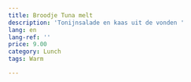 ```yaml
---
title: Broodje Tuna melt
description: 'Tonijnsalade en kaas uit de vonden '
lang: en
lang-ref: ''
price: 9.00
category: Lunch
tags: Warm

---
```

